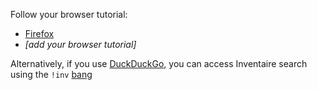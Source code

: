 <!-- LANG:EN, title="Add Inventaire to your browser search engines"-->
 
 Follow your browser tutorial:
 - [Firefox](https://support.mozilla.org/en-US/kb/add-or-remove-search-engine-firefox#w_add-a-search-engine)
 - *[add your browser tutorial]*

Alternatively, if you use [DuckDuckGo](http://duckduckgo.com), you can access Inventaire search using the `!inv` [bang](https://duckduckgo.com/bang)